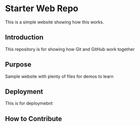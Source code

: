 # Starter Web Repo

This is a simple website showing how this works. 

## Introduction

This repository is for showing how Git and GitHub work together

## Purpose

Sample website with plenty of files for demos to learn

## Deployment
This is for deploymebnt

## How to Contribute
